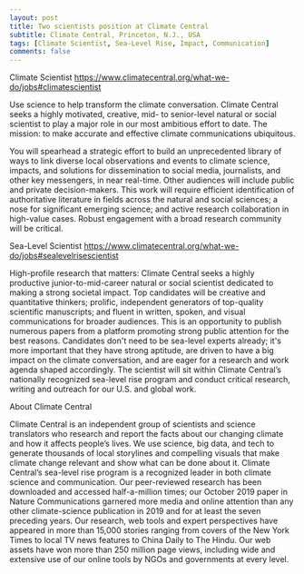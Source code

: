 ```yaml
---
layout: post
title: Two scientists position at Climate Central
subtitle: Climate Central, Princeton, N.J., USA
tags: [Climate Scientist, Sea-Level Rise, Impact, Communication]
comments: false
---
```


Climate Scientist
<https://www.climatecentral.org/what-we-do/jobs#climatescientist>

Use science to help transform the climate conversation. Climate Central seeks a highly motivated, creative, mid- to senior-level natural or social scientist to play a major role in our most ambitious effort to date. The mission: to make accurate and effective climate communications ubiquitous.

You will spearhead a strategic effort to build an unprecedented library of ways to link diverse local observations and events to climate science, impacts, and solutions for dissemination to social media, journalists, and other key messengers, in near real-time. Other audiences will include public and private decision-makers. This work will require efficient identification of authoritative literature in fields across the natural and social sciences; a nose for significant emerging science; and active research collaboration in high-value cases. Robust engagement with a broad research community will be critical.


Sea-Level Scientist
<https://www.climatecentral.org/what-we-do/jobs#sealevelrisescientist>

High-profile research that matters: Climate Central seeks a highly productive junior-to-mid-career natural or social scientist dedicated to making a strong societal impact. Top candidates will be creative and quantitative thinkers; prolific, independent generators of top-quality scientific manuscripts; and fluent in written, spoken, and visual communications for broader audiences. This is an opportunity to publish numerous papers from a platform promoting strong public attention for the best reasons.  Candidates don't need to be sea-level experts already; it's more important that they have strong aptitude, are driven to have a big impact on the climate conversation, and are eager for a research and work agenda shaped accordingly. The scientist will sit within Climate Central’s nationally recognized sea-level rise program and conduct critical research, writing and outreach for our U.S. and global work.


About Climate Central

Climate Central is an independent group of scientists and science translators who research and report the facts about our changing climate and how it affects people’s lives. We use science, big data, and tech to generate thousands of local storylines and compelling visuals that make climate change relevant and show what can be done about it.  Climate Central’s sea-level rise program is a recognized leader in both climate science and communication. Our peer-reviewed research has been downloaded and accessed half-a-million times; our October 2019 paper in Nature Communications garnered more media and online attention than any other climate-science publication in 2019 and for at least the seven preceding years. Our research, web tools and expert perspectives have appeared in more than 15,000 stories ranging from covers of the New York Times to local TV news features to China Daily to The Hindu. Our web assets have won more than 250 million page views, including wide and extensive use of our online tools by NGOs and governments at every level.